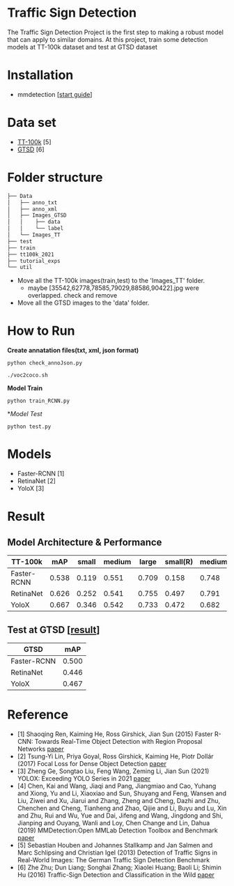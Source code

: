 # Traffic Sign Detection


The Traffic Sign Detection Project is the first step to making a robust model that can apply to similar domains. 
At this project, train some detection models at TT-100k dataset and test at GTSD dataset


# Installation
- mmdetection [[start guide](https://github.com/open-mmlab/mmdetection/blob/master/docs/en/get_started.md)]

# Data set
- [TT-100k](https://cg.cs.tsinghua.edu.cn/traffic-sign/) [5]
- [GTSD](https://sid.erda.dk/public/archives/ff17dc924eba88d5d01a807357d6614c/published-archive.html) [6]

# Folder structure
```bash
├── Data
│   ├── anno_txt
│   ├── anno_xml
│   ├── Images_GTSD
│   │    ├── data
│   │    └── label
│   └── Images_TT
├── test
├── train
├── tt100k_2021
├── tutorial_exps
└── util
``` 
- Move all the TT-100k images(train,test) to the 'Images_TT' folder.
  - maybe [35542,62778,78585,79029,88586,90422].jpg were overlapped. check and remove 
- Move all the GTSD images to the 'data' folder.


# How to Run

**Create annatation files(txt, xml, json format)**
```
python check_annoJson.py

./voc2coco.sh
```

**Model Train**
```
python train_RCNN.py
```

**Model Test*
```
python test.py
```


# Models
- Faster-RCNN [1]
- RetinaNet [2]
- YoloX [3]


# Result
## Model Architecture & Performance
										
| TT-100k           | mAP      | small   | medium  | large     | small(R) | medium(R)| large(R)| 
| ----------------- | -------- | ------- | ------- | --------- | -------- | -------- | ------- | 
| Faster-RCNN       | 0.538    | 0.119   | 0.551   | 0.709     | 0.158    | 0.748    | 0.805   |
| RetinaNet         | 0.626    | 0.252   | 0.541   | 0.755     | 0.497    | 0.791    | 0.881   |
| YoloX             | 0.667    | 0.346   | 0.542   | 0.733     | 0.472    | 0.682    | 0.862   | 

## Test at GTSD [[result](https://github.com/ai-healthcare-lab/TrafficSign/blob/main/result/result.png)]
| GTSD              | mAP      |
| ----------------- | -------- |
| Faster-RCNN       | 0.500    |
| RetinaNet         | 0.446    |
| YoloX             | 0.467    |

# Reference
- [1] Shaoqing Ren, Kaiming He, Ross Girshick, Jian Sun (2015) Faster R-CNN: Towards Real-Time Object Detection with Region Proposal Networks [paper](https://arxiv.org/abs/1506.01497)
- [2] Tsung-Yi Lin, Priya Goyal, Ross Girshick, Kaiming He, Piotr Dollár (2017) Focal Loss for Dense Object Detection [paper](https://arxiv.org/abs/1708.02002)
- [3] Zheng Ge, Songtao Liu, Feng Wang, Zeming Li, Jian Sun (2021) YOLOX: Exceeding YOLO Series in 2021 [paper](https://arxiv.org/abs/2107.08430)
- [4] Chen, Kai and Wang, Jiaqi and Pang, Jiangmiao and Cao, Yuhang and
             Xiong, Yu and Li, Xiaoxiao and Sun, Shuyang and Feng, Wansen and
             Liu, Ziwei and Xu, Jiarui and Zhang, Zheng and Cheng, Dazhi and
             Zhu, Chenchen and Cheng, Tianheng and Zhao, Qijie and Li, Buyu and
             Lu, Xin and Zhu, Rui and Wu, Yue and Dai, Jifeng and Wang, Jingdong
             and Shi, Jianping and Ouyang, Wanli and Loy, Chen Change and Lin, Dahua (2019) MMDetection:Open MMLab Detection Toolbox and Benchmark [paper](https://arxiv.org/abs/1906.07155)
- [5] Sebastian Houben and Johannes Stallkamp and Jan Salmen and Marc Schlipsing and Christian Igel (2013) Detection of Traffic Signs in Real-World Images: The German Traffic Sign Detection Benchmark
- [6] Zhe Zhu; Dun Liang; Songhai Zhang; Xiaolei Huang; Baoli Li; Shimin Hu (2016) Traffic-Sign Detection and Classification in the Wild [paper](https://ieeexplore.ieee.org/abstract/document/7780601)
